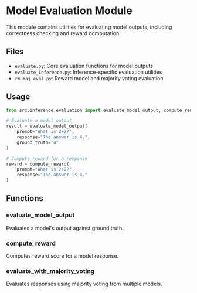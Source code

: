 # Model Evaluation Module

This module contains utilities for evaluating model outputs, including correctness checking and reward computation.

## Files

- `evaluate.py`: Core evaluation functions for model outputs
- `evaluate_Inference.py`: Inference-specific evaluation utilities
- `rm_maj_eval.py`: Reward model and majority voting evaluation

## Usage

```python
from src.inference.evaluation import evaluate_model_output, compute_reward

# Evaluate a model output
result = evaluate_model_output(
    prompt="What is 2+2?",
    response="The answer is 4.",
    ground_truth="4"
)

# Compute reward for a response
reward = compute_reward(
    prompt="What is 2+2?",
    response="The answer is 4."
)
```

## Functions

### evaluate_model_output
Evaluates a model's output against ground truth.

### compute_reward
Computes reward score for a model response.

### evaluate_with_majority_voting
Evaluates responses using majority voting from multiple models. 